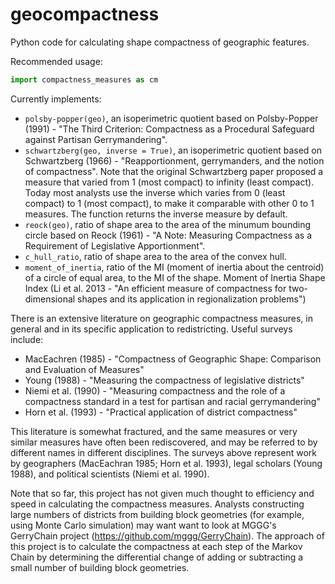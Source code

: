 # geocompactness

Python code for calculating shape compactness of geographic features.

Recommended usage:

```python
import compactness_measures as cm
```

Currently implements:

* `polsby-popper(geo)`, an isoperimetric quotient based on Polsby-Popper (1991) - "The Third Criterion: Compactness as a Procedural Safeguard against Partisan Gerrymandering".
* `schwartzberg(geo, inverse = True)`, an isoperimetric quotient based on Schwartzberg (1966) - "Reapportionment, gerrymanders, and the notion of compactness". Note that the original Schwartzberg paper proposed a measure that varied from 1 (most compact) to infinity (least compact). Today most analysts use the inverse which varies from 0 (least compact) to 1 (most compact), to make it comparable with other 0 to 1 measures. The function returns the inverse measure by default.
* `reock(geo)`, ratio of shape area to the area of the minumum bounding circle based on Reock (1961) - "A Note: Measuring Compactness as a Requirement of Legislative Apportionment". 
* `c_hull_ratio`, ratio of shape area to the area of the convex hull.
* `moment_of_inertia`, ratio of the MI (moment of inertia about the centroid) of a circle of equal area, to the MI of the shape. Moment of Inertia Shape Index (Li et al. 2013 - "An efficient measure of compactness for two-dimensional shapes and its application in regionalization problems")

There is an extensive literature on geographic compactness measures, in general and in its specific application to redistricting. Useful surveys include:

* MacEachren (1985) - "Compactness of Geographic Shape: Comparison and Evaluation of Measures"
* Young (1988) - "Measuring the compactness of legislative districts"
* Niemi et al. (1990) - "Measuring compactness and the role of a compactness standard in a test for partisan and racial gerrymandering"
* Horn et al. (1993) - "Practical application of district compactness"

This literature is somewhat fractured, and the same measures or very similar measures have often been rediscovered, and may be referred to by different names in different disciplines. The surveys above represent work by geographers (MacEachran 1985; Horn et al. 1993), legal scholars (Young 1988), and political scientists (Niemi et al. 1990).

Note that so far, this project has not given much thought to efficiency and speed in calculating the compactness measures. Analysts constructing large numbers of districts from building block geometries (for example, using Monte Carlo simulation) may want want to look at MGGG's GerryChain project (<https://github.com/mggg/GerryChain>). The approach of this project is to calculate the compactness at each step of the Markov Chain by determining the differential change of adding or subtracting a small number of building block geometries.
